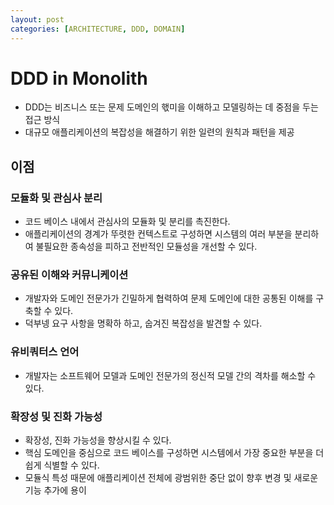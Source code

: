 ```yaml
---
layout: post
categories: [ARCHITECTURE, DDD, DOMAIN]
---
```


# DDD in Monolith

- DDD는 비즈니스 또는 문제 도메인의 핷미을 이해하고 모델링하는 데 중점을 두는 접근 방식
- 대규모 애플리케이션의 복잡성을 해결하기 위한 일련의 원칙과 패턴을 제공

## 이점
### 모듈화 및 관심사 분리
- 코드 베이스 내에서 관심사의 모듈화 및 분리를 촉진한다.
- 애플리케이션의 경계가 뚜렷한 컨텍스트로 구성하면 시스템의 여러 부분을 분리하여 불필요한 종속성을 피하고 전반적인 모듈성을 개선할 수 있다.

### 공유된 이해와 커뮤니케이션
- 개발자와 도메인 전문가가 긴밀하게 협력하여 문제 도메인에 대한 공통된 이해를 구축할 수 있다.
- 덕부넹 요구 사항을 명확하 하고, 숩겨진 복잡성을 발견할 수 있다.
### 유비쿼터스 언어
- 개발자는 소프트웨어 모델과 도메인 전문가의 정신적 모델 간의 격차를 해소할 수 있다.
### 확장성 및 진화 가능성 
- 확장성, 진화 가능성을 향상시킬 수 있다.
- 핵심 도메인을 중심으로 코드 베이스를 구성하면 시스템에서 가장 중요한 부분을 더 쉽게 식별할 수 있다.
- 모듈식 특성 때문에 애플리케이션 전체에 광범위한 중단 없이 향후 변경 및 새로운 기능 추가에 용이
